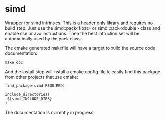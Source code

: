 # simd

Wrapper for simd intrinsics. This is a header only library and requires no build step.
Just use the simd::pack\<float\> or simd::pack\<double\> class and enable sse or avx instructions.
Then the best intruction set will be automatically used by the pack class.

The cmake generated makefile will have a target to build the source code documentation:
```
make doc
```
And the install step will install a cmake config file to easily
find this package from other projects that use cmake:
```
find_package(simd REQUIRED)

include_directories(
 ${simd_INCLUDE_DIRS}
)
```

The documentation is currently in progress.
